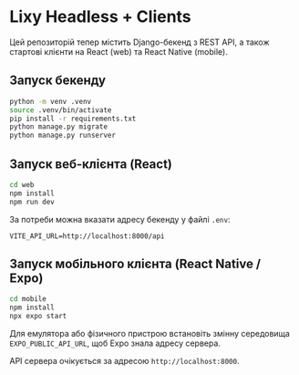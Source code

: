 # Lixy Headless + Clients

Цей репозиторій тепер містить Django-бекенд з REST API, а також стартові клієнти на React (web) та React Native (mobile).

## Запуск бекенду

```bash
python -m venv .venv
source .venv/bin/activate
pip install -r requirements.txt
python manage.py migrate
python manage.py runserver
```

## Запуск веб-клієнта (React)

```bash
cd web
npm install
npm run dev
```

За потреби можна вказати адресу бекенду у файлі `.env`:

```
VITE_API_URL=http://localhost:8000/api
```

## Запуск мобільного клієнта (React Native / Expo)

```bash
cd mobile
npm install
npx expo start
```

Для емулятора або фізичного пристрою встановіть змінну середовища `EXPO_PUBLIC_API_URL`, щоб Expo знала адресу сервера.

API сервера очікується за адресою `http://localhost:8000`.
